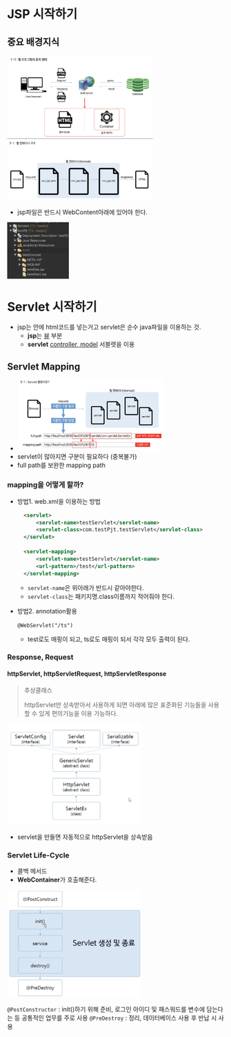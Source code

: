 # JSP 시작하기

## 중요 배경지식



<img src="Readme.assets/image-20200308010424090.png" alt="image-20200308010424090" style="zoom:33%;" />

<img src="Readme.assets/image-20200308015544034.png" alt="image-20200308015544034" style="zoom:33%;" />

- jsp파일은 반드시 WebContent아래에 있어야 한다.

<img src="Readme.assets/image-20200308010523946.png" alt="image-20200308010523946" style="zoom:33%;" />





# Servlet 시작하기

- jsp는 안에 html코드를 넣는거고 servlet은 순수 java파일을 이용하는 것.
  - **jsp**는 <u>뷰</u> 부분
  - **servlet** <u>controller, model</u> 서블렛을 이용

## Servlet Mapping

- <img src="Readme.assets/image-20200308022313100.png" alt="image-20200308022313100" style="zoom:33%;" />
- servlet이 많아지면 구분이 필요하다 (중복불가)
- full path를 보완한 mapping path



### mapping을 어떻게 할까?

- 방법1. web.xml을 이용하는 방법

  ```xml
    <servlet>
    	<servlet-name>testServlet</servlet-name>
    	<servlet-class>com.testPjt.testServlet</servlet-class>
    </servlet>
  
  	<servlet-mapping>
  		<servlet-name>testServlet</servlet-name>
  		<url-pattern>/test</url-pattern>
  	</servlet-mapping>
  ```

  - `servlet-name`은 위아래가 반드시 같아야한다.
  - `servlet-class`는 패키지명.class이름까지 적어줘야 한다.

- 방법2. annotation활용

  `@WebServlet("/ts")`

  - test로도 매핑이 되고, ts로도 매핑이 되서 각각 모두 출력이 된다.

### Response, Request

#### httpServlet, httpServletRequest, httpServletResponse

> 추상클래스
>
> httpServlet만 상속받아서 사용하게 되면 아래에 많은 표준화된 기능들을 사용할 수 있게 편의기능을 이용 가능하다.

<img src="Readme.assets/image-20200311002828927.png" alt="image-20200311002828927" style="zoom:33%;" />

- servlet을 만들면 자동적으로 httpServlet을 상속받음

### Servlet Life-Cycle

- 콜백 메서드
- **WebContainer**가 호출해준다.

<img src="Readme.assets/image-20200311004545169.png" alt="image-20200311004545169" style="zoom:33%;" />

`@PostConstructor` : init()하기 위해 준비, 로그인 아이디 및 패스워드를 변수에 담는다는 등 공통적인 업무를 주로 사용
`@PreDestroy` : 정리, 데이터베이스 사용 후 반납 시 사용

